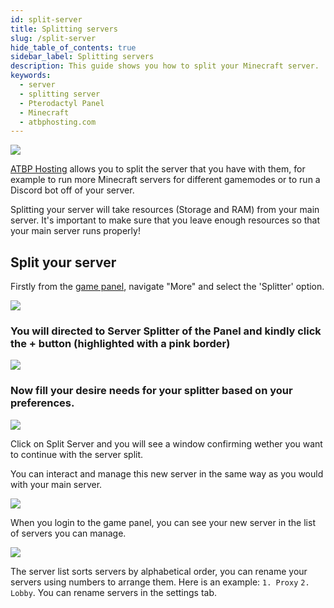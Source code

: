 ```yaml
---
id: split-server
title: Splitting servers
slug: /split-server
hide_table_of_contents: true
sidebar_label: Splitting servers
description: This guide shows you how to split your Minecraft server.
keywords:
  - server
  - splitting server
  - Pterodactyl Panel
  - Minecraft
  - atbphosting.com
---
```



![](./image-1753929967600.png)

[ATBP Hosting](https://atbphosting.com/) allows you to split the server that you have with them, for example to run more Minecraft servers for different gamemodes or to run a Discord bot off of your server.

Splitting your server will take resources (Storage and RAM) from your main server. It's important to make sure that you leave enough resources so that your main server runs properly!

## **Split your server**

Firstly from the [game panel](https://panel.atbphosting.com/), navigate "More" and select the 'Splitter' option.

![](./image-1753929858537.jpg)

### You will directed to Server Splitter of the Panel and kindly click the + button (highlighted with a pink border)

![](./image-1753929869975.jpg)

### Now fill your desire needs for your splitter based on your preferences.

![](./image-1753929897838.png)

Click on Split Server and you will see a window confirming wether you want to continue with the server split.

You can interact and manage this new server in the same way as you would with your main server.

![](./image-1753929913885.png)

When you login to the game panel, you can see your new server in the list of servers you can manage.

![](./image-1753929935833.png)

The server list sorts servers by alphabetical order, you can rename your servers using numbers to arrange them. Here is an example: `1. Proxy` `2. Lobby`. You can rename servers in the settings tab.

